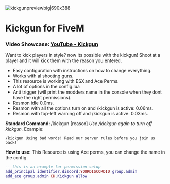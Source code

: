 ![kickgunpreviewbig|690x388](https://cdn.discordapp.com/attachments/1078248796896641145/1078248930850119721/96b94b41b6d2c3c4e84645f77ec77392b082caa6.jpg)
# Kickgun for FiveM
### Video Showcase: [YouTube - Kickgun ](https://www.youtube.com/watch?v=aAeXMfHLKKg)

Want to kick players in style? now its possible with the kickgun!
Shoot at a player and it will kick them with the reason you entered.

* Easy configuration with instructions on how to change everything.
* Works with al shooting guns.
* This resource is working with ESX and Ace Perms.
* A lot of options in the config.lua
* Anti trigger (will print the modders name in the console when they dont have the right permissions).
* Resmon idle 0.0ms.
* Resmon with all the options turn on and /kickgun is active: 0.06ms.
* Resmon with top-left warning off and /kickgun is active: 0.03ms.

**Standard Command:**
/kickgun [reason]
*Use /kickgun again to turn off kickgun.*
Example: 
```
/kickgun Using bad words! Read our server rules before you join us back!
```

**How to use:**
This Resource is using Ace perms, you can change the name in the config.
```lua
-- this is an example for permission setup
add_principal identifier.discord:YOURDISCORDID group.admin 
add_ace group.admin CH.Kickgun allow
```



